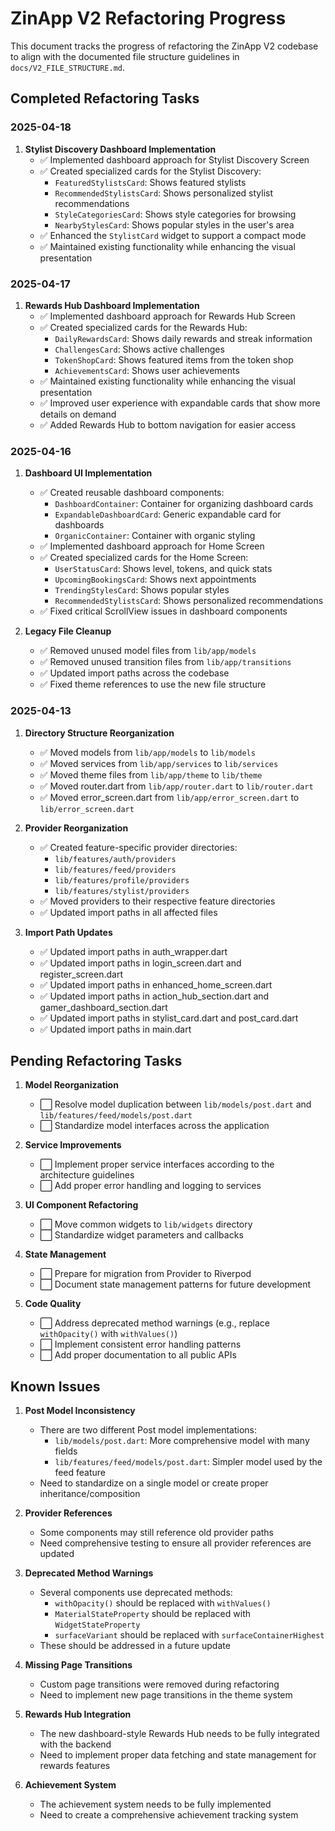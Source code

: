# ZinApp V2 Refactoring Progress

This document tracks the progress of refactoring the ZinApp V2 codebase to align with the documented file structure guidelines in `docs/V2_FILE_STRUCTURE.md`.

## Completed Refactoring Tasks

### 2025-04-18

1. **Stylist Discovery Dashboard Implementation**
   - ✅ Implemented dashboard approach for Stylist Discovery Screen
   - ✅ Created specialized cards for the Stylist Discovery:
     - `FeaturedStylistsCard`: Shows featured stylists
     - `RecommendedStylistsCard`: Shows personalized stylist recommendations
     - `StyleCategoriesCard`: Shows style categories for browsing
     - `NearbyStylesCard`: Shows popular styles in the user's area
   - ✅ Enhanced the `StylistCard` widget to support a compact mode
   - ✅ Maintained existing functionality while enhancing the visual presentation

### 2025-04-17

1. **Rewards Hub Dashboard Implementation**
   - ✅ Implemented dashboard approach for Rewards Hub Screen
   - ✅ Created specialized cards for the Rewards Hub:
     - `DailyRewardsCard`: Shows daily rewards and streak information
     - `ChallengesCard`: Shows active challenges
     - `TokenShopCard`: Shows featured items from the token shop
     - `AchievementsCard`: Shows user achievements
   - ✅ Maintained existing functionality while enhancing the visual presentation
   - ✅ Improved user experience with expandable cards that show more details on demand
   - ✅ Added Rewards Hub to bottom navigation for easier access

### 2025-04-16

1. **Dashboard UI Implementation**
   - ✅ Created reusable dashboard components:
     - `DashboardContainer`: Container for organizing dashboard cards
     - `ExpandableDashboardCard`: Generic expandable card for dashboards
     - `OrganicContainer`: Container with organic styling
   - ✅ Implemented dashboard approach for Home Screen
   - ✅ Created specialized cards for the Home Screen:
     - `UserStatusCard`: Shows level, tokens, and quick stats
     - `UpcomingBookingsCard`: Shows next appointments
     - `TrendingStylesCard`: Shows popular styles
     - `RecommendedStylistsCard`: Shows personalized recommendations
   - ✅ Fixed critical ScrollView issues in dashboard components

2. **Legacy File Cleanup**
   - ✅ Removed unused model files from `lib/app/models`
   - ✅ Removed unused transition files from `lib/app/transitions`
   - ✅ Updated import paths across the codebase
   - ✅ Fixed theme references to use the new file structure

### 2025-04-13

1. **Directory Structure Reorganization**
   - ✅ Moved models from `lib/app/models` to `lib/models`
   - ✅ Moved services from `lib/app/services` to `lib/services`
   - ✅ Moved theme files from `lib/app/theme` to `lib/theme`
   - ✅ Moved router.dart from `lib/app/router.dart` to `lib/router.dart`
   - ✅ Moved error_screen.dart from `lib/app/error_screen.dart` to `lib/error_screen.dart`

2. **Provider Reorganization**
   - ✅ Created feature-specific provider directories:
     - `lib/features/auth/providers`
     - `lib/features/feed/providers`
     - `lib/features/profile/providers`
     - `lib/features/stylist/providers`
   - ✅ Moved providers to their respective feature directories
   - ✅ Updated import paths in all affected files

3. **Import Path Updates**
   - ✅ Updated import paths in auth_wrapper.dart
   - ✅ Updated import paths in login_screen.dart and register_screen.dart
   - ✅ Updated import paths in enhanced_home_screen.dart
   - ✅ Updated import paths in action_hub_section.dart and gamer_dashboard_section.dart
   - ✅ Updated import paths in stylist_card.dart and post_card.dart
   - ✅ Updated import paths in main.dart

## Pending Refactoring Tasks

1. **Model Reorganization**
   - ⬜ Resolve model duplication between `lib/models/post.dart` and `lib/features/feed/models/post.dart`
   - ⬜ Standardize model interfaces across the application

2. **Service Improvements**
   - ⬜ Implement proper service interfaces according to the architecture guidelines
   - ⬜ Add proper error handling and logging to services

3. **UI Component Refactoring**
   - ⬜ Move common widgets to `lib/widgets` directory
   - ⬜ Standardize widget parameters and callbacks

4. **State Management**
   - ⬜ Prepare for migration from Provider to Riverpod
   - ⬜ Document state management patterns for future development

5. **Code Quality**
   - ⬜ Address deprecated method warnings (e.g., replace `withOpacity()` with `withValues()`)
   - ⬜ Implement consistent error handling patterns
   - ⬜ Add proper documentation to all public APIs

## Known Issues

1. **Post Model Inconsistency**
   - There are two different Post model implementations:
     - `lib/models/post.dart`: More comprehensive model with many fields
     - `lib/features/feed/models/post.dart`: Simpler model used by the feed feature
   - Need to standardize on a single model or create proper inheritance/composition

2. **Provider References**
   - Some components may still reference old provider paths
   - Need comprehensive testing to ensure all provider references are updated

3. **Deprecated Method Warnings**
   - Several components use deprecated methods:
     - `withOpacity()` should be replaced with `withValues()`
     - `MaterialStateProperty` should be replaced with `WidgetStateProperty`
     - `surfaceVariant` should be replaced with `surfaceContainerHighest`
   - These should be addressed in a future update

4. **Missing Page Transitions**
   - Custom page transitions were removed during refactoring
   - Need to implement new page transitions in the theme system

5. **Rewards Hub Integration**
   - The new dashboard-style Rewards Hub needs to be fully integrated with the backend
   - Need to implement proper data fetching and state management for rewards features

6. **Achievement System**
   - The achievement system needs to be fully implemented
   - Need to create a comprehensive achievement tracking system
